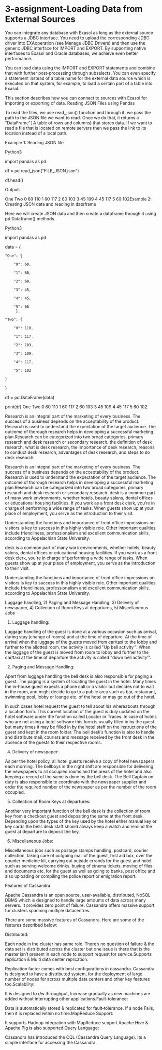 # 3-assignment-Loading Data from External Sources

You can integrate any database with Exasol as long as the external source supports a JDBC interface. You need to upload the corresponding JDBC driver into EXAoperation (see Manage JDBC Drivers) and then use the generic JDBC interface for IMPORT and EXPORT. By supporting native interfaces to Exasol and Oracle databases, we achieve even better performance.

You can load data using the IMPORT and EXPORT statements and combine that with further post-processing through subselects. You can even specify a statement instead of a table name for the external data source which is executed on that system, for example, to load a certain part of a table into Exasol.

This section describes how you can connect to sources with Exasol for importing or exporting of data. 
Reading JSON Files using Pandas

To read the files, we use read_json() function and through it, we pass the path to the JSON file we want to read. Once we do that, it returns a “DataFrame”( A table of rows and columns) that stores data. If we want to read a file that is located on remote servers then we pass the link to its location instead of a local path.

Example 1: Reading JSON file

Python3

import pandas as pd 

  

  

df = pd.read_json("FILE_JSON.json") 

df.head() 

Output:

One Two 0 60 110 1 60 117 2 60 103 3 45 109 4 45 117 5 60 102Example 2: Creating JSON data and reading in dataframe

Here we will create JSON data and then create a dataframe through it using pd.Dataframe() methods.

Python3

import pandas as pd 

  

data = { 

    "One": { 

        "0": 60, 

        "1": 60, 

        "2": 60, 

        "3": 45, 

        "4": 45, 

        "5": 60 
         }, 

    "Two": { 

        "0": 110, 

        "1": 117, 

        "2": 103, 

        "3": 109, 

        "4": 117, 

        "5": 102 

    } 

} 

  

df = pd.DataFrame(data) 

  

print(df)
One Two 0 60 110 1 60 117 2 60 103 3 45 109 4 45 117 5 60 102

Research is an integral part of the marketing of every business. The success of a business depends on the acceptability of the product. Research is used to understand the expectation of the target audience. The outcome of thorough research helps in developing a successful marketing plan.Research can be categorized into two broad categories, primary research and desk research or secondary research.
the definition of desk research, what is desk research, the importance of desk research, reasons to conduct desk research, advantages of desk research, and steps to do desk research.

Research is an integral part of the marketing of every business. The success of a business depends on the acceptability of the product. Research is used to understand the expectation of the target audience. The outcome of thorough research helps in developing a successful marketing plan.Research can be categorized into two broad categories, primary research and desk research or secondary research.
desk is a common part of many work environments, whether hotels, beauty salons, dental offices or educational housing facilities. If you work as a front desk clerk, you're in charge of performing a wide range of tasks. When guests show up at your place of employment, you serve as the introduction to their visit.

Understanding the functions and importance of front office impressions on visitors is key to success in this highly visible role. Other important qualities include friendliness, professionalism and excellent communication skills, according to Appalachian State University.

desk is a common part of many work environments, whether hotels, beauty salons, dental offices or educational housing facilities. If you work as a front desk clerk, you're in charge of performing a wide range of tasks. When guests show up at your place of employment, you serve as the introduction to their visit.

Understanding the functions and importance of front office impressions on visitors is key to success in this highly visible role. Other important qualities include friendliness, professionalism and excellent communication skills, according to Appalachian State University.

Luggage handling, 2) Paging and Message Handling, 3) Delivery of newspaper, 4) Collection of Room Keys at departures, 5) Miscellaneous Jobs

1) Luggage handling:

Luggage handling of the guest is done at a various occasion such as arrival, during stay (change of rooms) and at the time of departure. At the time of arrival when the luggage of the guests moved from car/taxi to the lobby and further to the allotted room, the activity is called "Up bell activity’". When the luggage of the guest is moved from room to lobby and further to the car/taxi at the time of departure the activity is called "down bell activity’".

2) Paging and Message Handling:

Apart from luggage handling the bell desk is also responsible for paging a guest. The paging is a system of locating the guest in the hotel. Many times the in-house guest expects a phone call or a visitor but decides not to wait in the room, and might decide to go to a public area such as bar, restaurant, swimming pool, lobby or lounge etc. of the hotel or may go out of the hotel.

In such cases hotel request the guest to tell about his whereabouts through a location form. This current location of the guest is duly updated on the hotel software under the function called Locator or Traces. In case of hotels who are not using a hotel software this form is usually filled in by the guest but many times it may be filled in by the hotel staff on the instructions of the guest and kept in the room folder. The bell desk’s function is also to handle and distribute mail, couriers and message received by the front desk in the absence of the guests to their respective rooms.

4) Delivery of newspaper:

As per the hotel policy, all hotel guests receive a copy of hotel newspapers each morning. The bellboys in the night shift are responsible for delivering the newspapers to all occupied rooms and the areas of the hotel and also keeping a record of the same is done by the bell desk. The Bell Captain on duty is also responsible to coordinate with the newspaper supplier and order the required number of the newspaper as per the number of the room occupied.

5) Collection of Room Keys at departures:

Another very important function of the bell desk is the collection of room key from a checkout guest and depositing the same at the front desk. Depending upon the types of the key used by the hotel either manual key or key cards the bells desk staff should always keep a watch and remind the guest at departure to deposit the key.

6) Miscellaneous Jobs:

Miscellaneous jobs such as postage stamps handling, postcard, courier collection, taking care of outgoing mail of the guest, first aid box, over the counter medicine kit, carrying out outside errands for the guest and hotel such as serving welcome drinks, buying of cinema tickets, moving of files and documents etc. for the guest as well as going to banks, post office and also uploading or compiling the police report or emigration report.

Features of Cassandra

Apache Cassandra is an open source, user-available, distributed, NoSQL DBMS which is designed to handle large amounts of data across many servers. It provides zero point of failure. Cassandra offers massive support for clusters spanning multiple datacentres. 

There are some massive features of Cassandra. Here are some of the features described below: 

Distributed: 

Each node in the cluster  has same role. There’s no question of failure & the data set is distributed across the cluster but one issue is there that is the master isn’t present in each node to support request for service.Supports replication & Multi data center replication: 

Replication factor comes with best configurations in cassandra. Cassandra is designed to have a distributed system, for the deployment of large number of nodes for across multiple data centers and other key features too.Scalability: 

It is designed to r/w throughput, Increase gradually as new machines are added without interrupting other applications.Fault-tolerance: 

Data is automatically stored & replicated for fault-tolerance. If a node Fails, then it is replaced within no time.MapReduce Support: 

It supports Hadoop integration with MapReduce support.Apache Hive & Apache Pig is also supported.Query Language: 

Cassandra has introduced the CQL (Cassandra Query Language). Its a simple interface for accessing the Cassandra.



